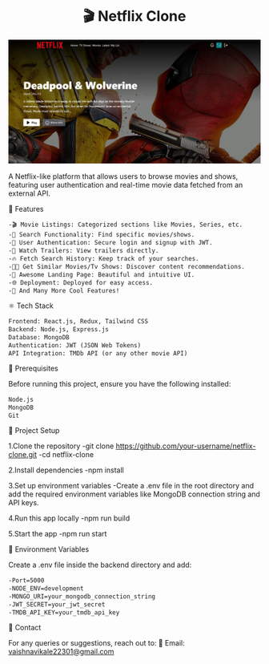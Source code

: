 
<h1 align="center">🎬 Netflix Clone</h1>

![Demo App](/frontend/public/screenshot-for-readme.png)

A Netflix-like platform that allows users to browse movies and shows, featuring user authentication and real-time movie data fetched from an external API.

🚀 Features

    -🎬 Movie Listings: Categorized sections like Movies, Series, etc.
    -🔎 Search Functionality: Find specific movies/shows.
    -🔐 User Authentication: Secure login and signup with JWT.
    -🎥 Watch Trailers: View trailers directly.
    -🔥 Fetch Search History: Keep track of your searches.
    -🐱‍👤 Get Similar Movies/Tv Shows: Discover content recommendations.
    -💙 Awesome Landing Page: Beautiful and intuitive UI.
    -🌐 Deployment: Deployed for easy access.
    -🚀 And Many More Cool Features!

⚛️ Tech Stack

    Frontend: React.js, Redux, Tailwind CSS
    Backend: Node.js, Express.js
    Database: MongoDB
    Authentication: JWT (JSON Web Tokens)
    API Integration: TMDb API (or any other movie API)

📜 Prerequisites

Before running this project, ensure you have the following installed:

    Node.js
    MongoDB
    Git

📌 Project Setup

1.Clone the repository
    -git clone https://github.com/your-username/netflix-clone.git
    -cd netflix-clone

2.Install dependencies
    -npm install

3.Set up environment variables
    -Create a .env file in the root directory and add the required environment variables like MongoDB connection string and API keys.

4.Run this app locally
    -npm run build

5.Start the app
    -npm run start

🔑 Environment Variables

Create a .env file inside the backend directory and add:

    -Port=5000
    -NODE_ENV=development
    -MONGO_URI=your_mongodb_connection_string
    -JWT_SECRET=your_jwt_secret
    -TMDB_API_KEY=your_tmdb_api_key


🔗 Contact

For any queries or suggestions, reach out to:
    📧 Email: vaishnavikale22301@gmail.com



















